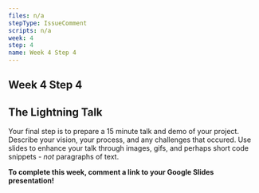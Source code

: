 ```yaml
---
files: n/a
stepType: IssueComment
scripts: n/a
week: 4
step: 4
name: Week 4 Step 4
---
```


## Week 4 Step 4

## The Lightning Talk

Your final step is to prepare a 15 minute talk and demo of your project. Describe your vision, your process, and any challenges that occured. Use slides to enhance your talk through images, gifs, and perhaps short code snippets - *not* paragraphs of text.

**To complete this week, comment a link to your Google Slides presentation!**